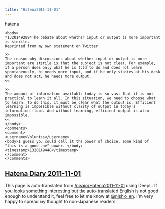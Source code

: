 ```yaml
---
title: "Hatena2011-11-01"
---
```


hatena

```
<body>
*1320149289*The debate about whether input or output is more important is sterile.
Reprinted from my own statement on Twitter

>>
The reason why discussions about whether input or output is more important are sterile is that the subject is not clear. For example, if a person does only what he is told to do and does not learn spontaneously, he needs more input, and if he only studies at his desk and does not act, he needs more output.
<<

>>
The amount of information available today is so vast that it is not practical to learn it all. In this situation, we need to choose what to learn. To do this, it must be clear what the output is. Efficient learning is impossible without clarity of output in today's information flood. And without learning, efficient output is also impossible.
<<
</body>
<comments>
<comment>
<username>Voluntas</username>
<body>I guess you could call it the power of choice, some kind of "this is a good one" power. </body>
<timestamp>1320149448</timestamp>
</comment>
</comments>
```


[Hatena Diary 2011-11-01](https://nishiohirokazu.hatenadiary.org/archive/2011/11/01)
---
This page is auto-translated from [/nishio/Hatena2011-11-01](https://scrapbox.io/nishio/Hatena2011-11-01) using DeepL. If you looks something interesting but the auto-translated English is not good enough to understand it, feel free to let me know at [@nishio_en](https://twitter.com/nishio_en). I'm very happy to spread my thought to non-Japanese readers.